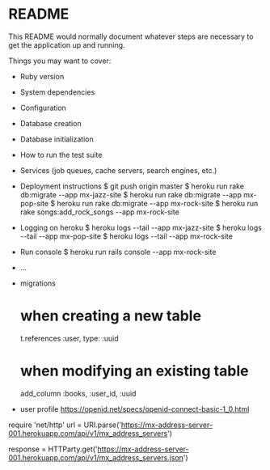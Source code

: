# README

This README would normally document whatever steps are necessary to get the
application up and running.

Things you may want to cover:

* Ruby version

* System dependencies

* Configuration

* Database creation

* Database initialization

* How to run the test suite

* Services (job queues, cache servers, search engines, etc.)

* Deployment instructions
  $ git push origin master
  $ heroku run rake db:migrate --app mx-jazz-site
  $ heroku run rake db:migrate --app mx-pop-site
  $ heroku run rake db:migrate --app mx-rock-site
  $ heroku run rake songs:add_rock_songs --app mx-rock-site



* Logging on heroku
  $ heroku logs --tail --app mx-jazz-site
  $ heroku logs --tail --app mx-pop-site
  $ heroku logs --tail --app mx-rock-site

* Run console
  $ heroku run rails console --app mx-rock-site

* ...

* migrations
  # when creating a new table
  t.references :user, type: :uuid

  # when modifying an existing table
  add_column :books, :user_id, :uuid

* user profile
  https://openid.net/specs/openid-connect-basic-1_0.html

require 'net/http'
url = URI.parse('https://mx-address-server-001.herokuapp.com/api/v1/mx_address_servers')

response = HTTParty.get('https://mx-address-server-001.herokuapp.com/api/v1/mx_address_servers.json')
